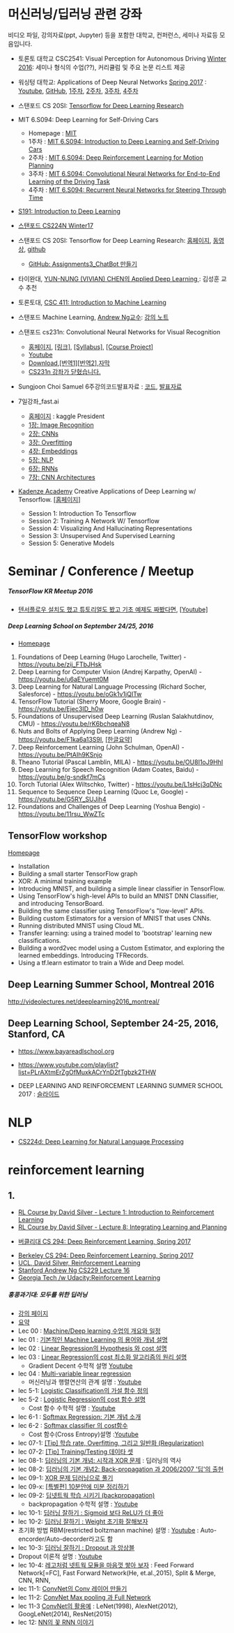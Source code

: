 # 머신러닝/딥러닝 관련 강좌
비디오 파일, 강의자료(ppt, Jupyter) 등을 포함한 대학교, 컨퍼런스, 세미나 자료등 모음입니다.

- 토론토 대학교 CSC2541: Visual Perception for Autonomous Driving [Winter 2016](http://www.cs.toronto.edu/~urtasun/courses/CSC2541/CSC2541_Winter16.html): 세미나 형식의 수업(??), 커리큘럼 및 주요 논문 리스트 제공

- 워싱텅 대학교: Applications of Deep Neural Networks [Spring 2017](https://sites.wustl.edu/jeffheaton/t81-558/) : [Youtube](https://youtu.be/gfOcjfIc0Nc?list=PLjy4p-07OYzulelvJ5KVaT2pDlxivl_BN), [GitHub](https://github.com/jeffheaton/t81_558_deep_learning), [1주차](https://github.com/jeffheaton/t81_558_deep_learning/blob/master/t81_558_class1_intro_python.ipynb), [2주차](https://github.com/jeffheaton/t81_558_deep_learning/blob/master/t81_558_class2_tensor_flow.ipynb), [3주차](https://github.com/jeffheaton/t81_558_deep_learning/blob/master/t81_558_class3_training.ipynb), [4주차](https://github.com/jeffheaton/t81_558_deep_learning/blob/master/t81_558_class4_class_reg.ipynb)

- 스탠포드 CS 20SI: [Tensorflow for Deep Learning Research](http://web.stanford.edu/class/cs20si/)

- MIT 6.S094: Deep Learning for Self-Driving Cars
  * Homepage : [MIT](http://selfdrivingcars.mit.edu/)
  * 1주차 : [MIT 6.S094: Introduction to Deep Learning and Self-Driving Cars](https://www.youtube.com/watch?v=1L0TKZQcUtA&list=PLrAXtmErZgOeiKm4sgNOknGvNjby9efdf)
  * 2주차 : [MIT 6.S094: Deep Reinforcement Learning for Motion Planning](https://www.youtube.com/watch?v=QDzM8r3WgBw)
  * 3주차 : [MIT 6.S094: Convolutional Neural Networks for End-to-End Learning of the Driving Task](https://www.youtube.com/watch?v=U1toUkZw6VI)
  * 4주차 : [MIT 6.S094: Recurrent Neural Networks for Steering Through Time](https://www.youtube.com/watch?v=nFTQ7kHQWtc)

- [S191: Introduction to Deep Learning](http://introtodeeplearning.com/)

- [스탠포드 CS224N Winter17](https://github.com/stanfordnlp/cs224n-winter17-notes)

- 스탠포드 CS 20SI: Tensorflow for Deep Learning Research: [홈페이지](https://web.stanford.edu/class/cs20si/), [동영상](https://www.youtube.com/watch?v=g-EvyKpZjmQ&t=32s&index=1&list=PLIDllPt3EQZoS8gCP3cw273Cq9puuPLTg), [github](https://github.com/chiphuyen/tf-stanford-tutorials)
  - [GitHub: Assignments3_ChatBot 만들기](https://github.com/chiphuyen/tf-stanford-tutorials/tree/master/assignments/chatbot)

- 타이완대, [YUN-NUNG (VIVIAN) CHEN의 Applied Deep Learning ](https://www.csie.ntu.edu.tw/~yvchen/f105-adl/syllabus.html): 김성훈 교수 추천

- 토론토대, [CSC 411: Introduction to Machine Learning](http://www.cs.utoronto.ca/~fidler/teaching/2015/CSC411.html)

- 스탠포드 Machine Learning, [Andrew Ng교수](http://www.holehouse.org/mlclass/): [강의 노트](http://deeplearning.stanford.edu/tutorial/)

- 스탠포드 cs231n: Convolutional Neural Networks for Visual Recognition
  * [홈페이지](http://cs231n.github.io/convolutional-networks/), [[링크]](http://cs231n.github.io/), [[Syllabus]](http://cs231n.stanford.edu/syllabus.html), [[Course Project]](http://cs231n.stanford.edu/reports2016.html)
  - [Youtube](https://www.youtube.com/playlist?list=PLlJy-eBtNFt6EuMxFYRiNRS07MCWN5UIA)
  * [Download](https://archive.org/download/cs231n-CNNs),[[번역1]](http://aikorea.org/cs231n/)[[번역2]](http://ishuca.tistory.com/381),[자막](https://github.com/aikorea/cs231n/tree/master/captions/Ko)
  - [CS231n 강좌가 닫혔습니다.](https://tensorflow.blog/2016/05/04/stanford-cs231n-%EA%B0%95%EC%A2%8C%EA%B0%80-%EB%8B%AB%ED%98%94%EC%8A%B5%EB%8B%88%EB%8B%A4/)

- Sungjoon Choi Samuel 6주강의코드발표자료 : [코드](https://github.com/sjchoi86/Tensorflow-101), [발표자료](https://github.com/sjchoi86/Deep-Learning-101)

- 7일강좌_fast.ai
  * [홈페이지](http://course.fast.ai/lessons/lessons.html) : kaggle President
  * [1장: Image Recognition](http://course.fast.ai/lessons/lesson1.html)
  * [2장: CNNs](http://course.fast.ai/lessons/lesson2.html)
  * [3장: Overfitting](http://course.fast.ai/lessons/lesson3.html)
  * [4장: Embeddings](http://course.fast.ai/lessons/lesson4.html)
  * [5장: NLP](http://course.fast.ai/lessons/lesson5.html)
  * [6장: RNNs](http://course.fast.ai/lessons/lesson6.html)
  * [7장: CNN Architectures](http://course.fast.ai/lessons/lesson7.html)

- [Kadenze Academy](https://www.kadenze.com/partners/kadenze-academy) Creative Applications of Deep Learning w/ Tensorflow. [[홈페이지]](https://github.com/pkmital/CADL)
  - Session 1: Introduction To Tensorflow
  - Session 2: Training A Network W/ Tensorflow
  - Session 4: Visualizing And Hallucinating Representations
  - Session 3: Unsupervised And Supervised Learning
  - Session 5: Generative Models


# Seminar / Conference / Meetup

##### TensorFlow KR Meetup 2016
* [텐서플로우 설치도 했고 튜토리얼도 봤고 기초 예제도 짜봤다면](http://www.slideshare.net/carpedm20/ss-63116251), [[Youtube]](https://www.youtube.com/watch?v=076pp-42unI)

##### Deep Learning School on September 24/25, 2016
* [Homepage](https://www.bayareadlschool.org/schedule)
1. Foundations of Deep Learning (Hugo Larochelle, Twitter) - https://youtu.be/zij_FTbJHsk
2. Deep Learning for Computer Vision (Andrej Karpathy, OpenAI) - https://youtu.be/u6aEYuemt0M
3. Deep Learning for Natural Language Processing (Richard Socher, Salesforce) - https://youtu.be/oGk1v1jQITw
4. TensorFlow Tutorial (Sherry Moore, Google Brain) - https://youtu.be/Ejec3ID_h0w
5. Foundations of Unsupervised Deep Learning (Ruslan Salakhutdinov, CMU) - https://youtu.be/rK6bchqeaN8
6. Nuts and Bolts of Applying Deep Learning (Andrew Ng) - https://youtu.be/F1ka6a13S9I, [[한글요약]](http://fbsight.com/t/andrew-ng/3687)
7. Deep Reinforcement Learning (John Schulman, OpenAI) - https://youtu.be/PtAIh9KSnjo
8. Theano Tutorial (Pascal Lamblin, MILA) - https://youtu.be/OU8I1oJ9HhI
9. Deep Learning for Speech Recognition (Adam Coates, Baidu) - https://youtu.be/g-sndkf7mCs
10. Torch Tutorial (Alex Wiltschko, Twitter) - https://youtu.be/L1sHcj3qDNc
11. Sequence to Sequence Deep Learning (Quoc Le, Google) - https://youtu.be/G5RY_SUJih4
12. Foundations and Challenges of Deep Learning (Yoshua Bengio) - https://youtu.be/11rsu_WwZTc

## TensorFlow workshop
[Homepage](https://github.com/amygdala/tensorflow-workshop)
* Installation
* Building a small starter TensorFlow graph
* XOR: A minimal training example
* Introducing MNIST, and building a simple linear classifier in TensorFlow.
* Using TensorFlow's high-level APIs to build an MNIST DNN Classifier, and introducing TensorBoard.
* Building the same classifier using TensorFlow's "low-level" APIs.
* Building custom Estimators for a version of MNIST that uses CNNs.
* Running distributed MNIST using Cloud ML.
* Transfer learning: using a trained model to 'bootstrap' learning new classifications.
* Building a word2vec model using a Custom Estimator, and exploring the learned embeddings. Introducing TFRecords.
* Using a tf.learn estimator to train a Wide and Deep model.

## Deep Learning Summer School, Montreal 2016

http://videolectures.net/deeplearning2016_montreal/

## Deep Learning School, September 24-25, 2016, Stanford, CA

- https://www.bayareadlschool.org

- https://www.youtube.com/playlist?list=PLrAXtmErZgOfMuxkACrYnD2fTgbzk2THW


- DEEP LEARNING AND REINFORCEMENT LEARNING SUMMER SCHOOL 2017 : [슬라이드](https://www.facebook.com/groups/TensorFlowKR/permalink/495293330811730/) 

# NLP
* [CS224d: Deep Learning for Natural Language Processing](http://cs224d.stanford.edu/reports_2016.html)

# reinforcement learning

## 1.
* [RL Course by David Silver - Lecture 1: Introduction to Reinforcement Learning](https://www.youtube.com/watch?v=2pWv7GOvuf0)
* [RL Course by David Silver - Lecture 8: Integrating Learning and Planning](https://www.youtube.com/watch?v=ItMutbeOHtc)


- [버클리대 CS 294: Deep Reinforcement Learning, Spring 2017](http://rll.berkeley.edu/deeprlcourse/)


* [Berkeley CS 294: Deep Reinforcement Learning, Spring 2017](http://rll.berkeley.edu/deeprlcourse/)
* [UCL, David Silver, Reinforcement Learning](http://www0.cs.ucl.ac.uk/staff/d.silver/web/Teaching.html)
* [Stanford Andrew Ng CS229 Lecture 16](https://www.youtube.com/watch?v=RtxI449ZjSc)
* [Georgia Tech /w Udacity:Reinforcement Learning](https://www.udacity.com/course/reinforcement-learning--ud600)

##### 홍콩과기대: 모두를 위한 딥러닝
* [강의 페이지](http://hunkim.github.io/ml/)
* [요약](http://pythonkim.tistory.com/notice/25)
* Lec 00 : [Machine/Deep learning 수업의 개요와 일정](https://youtu.be/BS6O0zOGX4E?list=PLlMkM4tgfjnLSOjrEJN31gZATbcj_MpUm)
* lec 01 : [기본적인 Machine Learning 의 용어와 개념 설명](https://youtu.be/qPMeuL2LIqY?list=PLlMkM4tgfjnLSOjrEJN31gZATbcj_MpUm)
* lec 02 : [Linear Regression의 Hypothesis 와 cost 설명](https://youtu.be/Hax03rCn3UI?list=PLlMkM4tgfjnLSOjrEJN31gZATbcj_MpUm)
* lec 03 : [Linear Regression의 cost 최소화 알고리즘의 원리 설명](https://youtu.be/TxIVr-nk1so?list=PLlMkM4tgfjnLSOjrEJN31gZATbcj_MpUm)
  * Gradient Decent 수학적 설명  [Youtube](https://youtu.be/TxIVr-nk1so?t=12m2s)
* lec 04 : [Multi-variable linear regression](https://youtu.be/UYWJkyYln2s?list=PLlMkM4tgfjnLSOjrEJN31gZATbcj_MpUm)
  * 머신러닝과 행렬연산의 관계 설명 : [Youtube](https://youtu.be/MFAnsx1y9ZI?t=7m38s)
* lec 5-1: [Logistic Classification의 가설 함수 정의](https://youtu.be/PIjno6paszY?list=PLlMkM4tgfjnLSOjrEJN31gZATbcj_MpUm)
* lec 5-2 : [Logistic Regression의 cost 함수 설명](https://youtu.be/6vzchGYEJBc?list=PLlMkM4tgfjnLSOjrEJN31gZATbcj_MpUm)
  * Cost 함수 수학적 설명 : [Youtube](https://youtu.be/6vzchGYEJBc?t=4m48s)
* lec 6-1 : [Softmax Regression: 기본 개념 소개](https://youtu.be/MFAnsx1y9ZI?list=PLlMkM4tgfjnLSOjrEJN31gZATbcj_MpUm)
* lec 6-2 : [Softmax classifier 의 cost함수](https://youtu.be/jMU9G5WEtBc?list=PLlMkM4tgfjnLSOjrEJN31gZATbcj_MpUm)
  * Cost 함수(Cross Entropy)설명 :[Youtube](https://youtu.be/jMU9G5WEtBc?t=4m9s)
* lec 07-1: [[Tip] 학습 rate, Overfitting, 그리고 일반화 (Regularization)](https://youtu.be/1jPjVoDV_uo?list=PLlMkM4tgfjnLSOjrEJN31gZATbcj_MpUm)
* lec 07-2: [[Tip] Training/Testing 데이타 셋](https://youtu.be/KVv1nMSlPzY?list=PLlMkM4tgfjnLSOjrEJN31gZATbcj_MpUm)
* lec 08-1: [딥러닝의 기본 개념: 시작과 XOR 문제](https://youtu.be/n7DNueHGkqE?list=PLlMkM4tgfjnLSOjrEJN31gZATbcj_MpUm) : 딥러닝의 역사
* lec 08-2: [딥러닝의 기본 개념2: Back-propagation 과 2006/2007 '딥'의 출현](https://youtu.be/AByVbUX1PUI?list=PLlMkM4tgfjnLSOjrEJN31gZATbcj_MpUm)
* lec 09-1: [XOR 문제 딥러닝으로 풀기](https://youtu.be/GYecDQQwTdI?list=PLlMkM4tgfjnLSOjrEJN31gZATbcj_MpUm)
* lec 09-x: [[특별편] 10분안에 미분 정리하기](https://youtu.be/oZyvmtqLmLo?list=PLlMkM4tgfjnLSOjrEJN31gZATbcj_MpUm)
* lec 09-2: [딥넷트웍 학습 시키기 (backpropagation)](https://youtu.be/573EZkzfnZ0?list=PLlMkM4tgfjnLSOjrEJN31gZATbcj_MpUm)
  * backpropagation 수학적 설명 : [Youtube](https://youtu.be/573EZkzfnZ0?t=3m12s)
* lec 10-1: [딥러닝 잘하기 : Sigmoid 보다 ReLU가 더 좋아](https://youtu.be/cKtg_fpw88c?list=PLlMkM4tgfjnLSOjrEJN31gZATbcj_MpUm)
* lec 10-2: [딥러닝 잘하기 : Weight 초기화 잘해보자](https://youtu.be/4rC0sWrp3Uw?list=PLlMkM4tgfjnLSOjrEJN31gZATbcj_MpUm)
 * 초기화 방법 RBM(restricted boltzmann machine﻿) 설명 : [Youtube](https://youtu.be/4rC0sWrp3Uw?t=3m21s) : Auto-encorder/Auto-decorder라고도 함
* lec 10-3: [딥러닝 잘하기 : Dropout 과 앙상블](https://youtu.be/wTxMsp22llc?list=PLlMkM4tgfjnLSOjrEJN31gZATbcj_MpUm)
 * Dropout 이론적 설명 : [Youtube](https://youtu.be/wTxMsp22llc?t=4m25s)
* lec 10-4: [레고처럼 넷트웍 모듈을 마음껏 쌓아 보자](https://youtu.be/YHsbHjTBx9Q?list=PLlMkM4tgfjnLSOjrEJN31gZATbcj_MpUm) : Feed Forward Network[=FC], Fast Forward Network(He, et.al.,2015), Split & Merge, CNN, RNN,
* lec 11-1: [ConvNet의 Conv 레이어 만들기](https://youtu.be/Em63mknbtWo?list=PLlMkM4tgfjnLSOjrEJN31gZATbcj_MpUm)
* lec 11-2: [ConvNet Max pooling 과 Full Network](https://youtu.be/2-75C-yZaoA?list=PLlMkM4tgfjnLSOjrEJN31gZATbcj_MpUm)
* lec 11-3 [ConvNet의 활용예](https://youtu.be/KbNbWTnlYXs?list=PLlMkM4tgfjnLSOjrEJN31gZATbcj_MpUm) : LeNet(1998), AlexNet(2012), GoogLeNet(2014), ResNet(2015)
* lec 12: [NN의 꽃 RNN 이야기](https://youtu.be/-SHPG_KMUkQ?list=PLlMkM4tgfjnLSOjrEJN31gZATbcj_MpUm)
